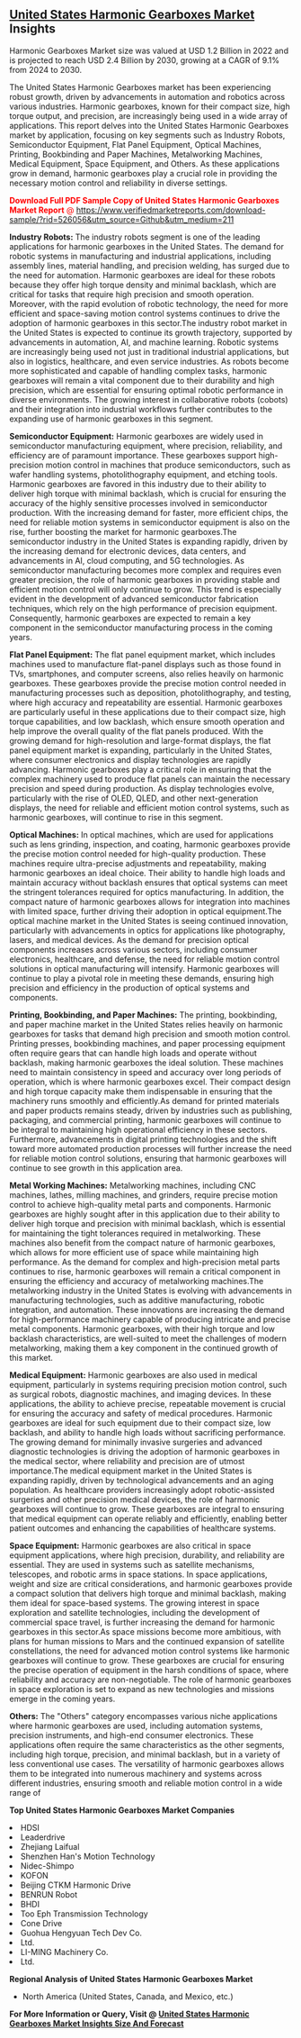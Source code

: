 <h2><a href="https://www.verifiedmarketreports.com/download-sample/?rid=526056&amp;utm_source=Github&amp;utm_medium=211" target="_blank">United States Harmonic Gearboxes Market</a> Insights</h2><p>Harmonic Gearboxes Market size was valued at USD 1.2 Billion in 2022 and is projected to reach USD 2.4 Billion by 2030, growing at a CAGR of 9.1% from 2024 to 2030.</p><p><p>The United States Harmonic Gearboxes market has been experiencing robust growth, driven by advancements in automation and robotics across various industries. Harmonic gearboxes, known for their compact size, high torque output, and precision, are increasingly being used in a wide array of applications. This report delves into the United States Harmonic Gearboxes market by application, focusing on key segments such as Industry Robots, Semiconductor Equipment, Flat Panel Equipment, Optical Machines, Printing, Bookbinding and Paper Machines, Metalworking Machines, Medical Equipment, Space Equipment, and Others. As these applications grow in demand, harmonic gearboxes play a crucial role in providing the necessary motion control and reliability in diverse settings. <p><span class=""><span style="color: #ff0000;"><strong>Download Full PDF Sample Copy of United States Harmonic Gearboxes Market Report</strong> @ </span><a href="https://www.verifiedmarketreports.com/download-sample/?rid=526056&amp;utm_source=Github&amp;utm_medium=211" target="_blank">https://www.verifiedmarketreports.com/download-sample/?rid=526056&amp;utm_source=Github&amp;utm_medium=211</a></span></p></p><p><strong>Industry Robots:</strong> The industry robots segment is one of the leading applications for harmonic gearboxes in the United States. The demand for robotic systems in manufacturing and industrial applications, including assembly lines, material handling, and precision welding, has surged due to the need for automation. Harmonic gearboxes are ideal for these robots because they offer high torque density and minimal backlash, which are critical for tasks that require high precision and smooth operation. Moreover, with the rapid evolution of robotic technology, the need for more efficient and space-saving motion control systems continues to drive the adoption of harmonic gearboxes in this sector.The industry robot market in the United States is expected to continue its growth trajectory, supported by advancements in automation, AI, and machine learning. Robotic systems are increasingly being used not just in traditional industrial applications, but also in logistics, healthcare, and even service industries. As robots become more sophisticated and capable of handling complex tasks, harmonic gearboxes will remain a vital component due to their durability and high precision, which are essential for ensuring optimal robotic performance in diverse environments. The growing interest in collaborative robots (cobots) and their integration into industrial workflows further contributes to the expanding use of harmonic gearboxes in this segment.</p><p><strong>Semiconductor Equipment:</strong> Harmonic gearboxes are widely used in semiconductor manufacturing equipment, where precision, reliability, and efficiency are of paramount importance. These gearboxes support high-precision motion control in machines that produce semiconductors, such as wafer handling systems, photolithography equipment, and etching tools. Harmonic gearboxes are favored in this industry due to their ability to deliver high torque with minimal backlash, which is crucial for ensuring the accuracy of the highly sensitive processes involved in semiconductor production. With the increasing demand for faster, more efficient chips, the need for reliable motion systems in semiconductor equipment is also on the rise, further boosting the market for harmonic gearboxes.The semiconductor industry in the United States is expanding rapidly, driven by the increasing demand for electronic devices, data centers, and advancements in AI, cloud computing, and 5G technologies. As semiconductor manufacturing becomes more complex and requires even greater precision, the role of harmonic gearboxes in providing stable and efficient motion control will only continue to grow. This trend is especially evident in the development of advanced semiconductor fabrication techniques, which rely on the high performance of precision equipment. Consequently, harmonic gearboxes are expected to remain a key component in the semiconductor manufacturing process in the coming years.</p><p><strong>Flat Panel Equipment:</strong> The flat panel equipment market, which includes machines used to manufacture flat-panel displays such as those found in TVs, smartphones, and computer screens, also relies heavily on harmonic gearboxes. These gearboxes provide the precise motion control needed in manufacturing processes such as deposition, photolithography, and testing, where high accuracy and repeatability are essential. Harmonic gearboxes are particularly useful in these applications due to their compact size, high torque capabilities, and low backlash, which ensure smooth operation and help improve the overall quality of the flat panels produced. With the growing demand for high-resolution and large-format displays, the flat panel equipment market is expanding, particularly in the United States, where consumer electronics and display technologies are rapidly advancing. Harmonic gearboxes play a critical role in ensuring that the complex machinery used to produce flat panels can maintain the necessary precision and speed during production. As display technologies evolve, particularly with the rise of OLED, QLED, and other next-generation displays, the need for reliable and efficient motion control systems, such as harmonic gearboxes, will continue to rise in this segment.</p><p><strong>Optical Machines:</strong> In optical machines, which are used for applications such as lens grinding, inspection, and coating, harmonic gearboxes provide the precise motion control needed for high-quality production. These machines require ultra-precise adjustments and repeatability, making harmonic gearboxes an ideal choice. Their ability to handle high loads and maintain accuracy without backlash ensures that optical systems can meet the stringent tolerances required for optics manufacturing. In addition, the compact nature of harmonic gearboxes allows for integration into machines with limited space, further driving their adoption in optical equipment.The optical machine market in the United States is seeing continued innovation, particularly with advancements in optics for applications like photography, lasers, and medical devices. As the demand for precision optical components increases across various sectors, including consumer electronics, healthcare, and defense, the need for reliable motion control solutions in optical manufacturing will intensify. Harmonic gearboxes will continue to play a pivotal role in meeting these demands, ensuring high precision and efficiency in the production of optical systems and components.</p><p><strong>Printing, Bookbinding, and Paper Machines:</strong> The printing, bookbinding, and paper machine market in the United States relies heavily on harmonic gearboxes for tasks that demand high precision and smooth motion control. Printing presses, bookbinding machines, and paper processing equipment often require gears that can handle high loads and operate without backlash, making harmonic gearboxes the ideal solution. These machines need to maintain consistency in speed and accuracy over long periods of operation, which is where harmonic gearboxes excel. Their compact design and high torque capacity make them indispensable in ensuring that the machinery runs smoothly and efficiently.As demand for printed materials and paper products remains steady, driven by industries such as publishing, packaging, and commercial printing, harmonic gearboxes will continue to be integral to maintaining high operational efficiency in these sectors. Furthermore, advancements in digital printing technologies and the shift toward more automated production processes will further increase the need for reliable motion control solutions, ensuring that harmonic gearboxes will continue to see growth in this application area.</p><p><strong>Metal Working Machines:</strong> Metalworking machines, including CNC machines, lathes, milling machines, and grinders, require precise motion control to achieve high-quality metal parts and components. Harmonic gearboxes are highly sought after in this application due to their ability to deliver high torque and precision with minimal backlash, which is essential for maintaining the tight tolerances required in metalworking. These machines also benefit from the compact nature of harmonic gearboxes, which allows for more efficient use of space while maintaining high performance. As the demand for complex and high-precision metal parts continues to rise, harmonic gearboxes will remain a critical component in ensuring the efficiency and accuracy of metalworking machines.The metalworking industry in the United States is evolving with advancements in manufacturing technologies, such as additive manufacturing, robotic integration, and automation. These innovations are increasing the demand for high-performance machinery capable of producing intricate and precise metal components. Harmonic gearboxes, with their high torque and low backlash characteristics, are well-suited to meet the challenges of modern metalworking, making them a key component in the continued growth of this market.</p><p><strong>Medical Equipment:</strong> Harmonic gearboxes are also used in medical equipment, particularly in systems requiring precision motion control, such as surgical robots, diagnostic machines, and imaging devices. In these applications, the ability to achieve precise, repeatable movement is crucial for ensuring the accuracy and safety of medical procedures. Harmonic gearboxes are ideal for such equipment due to their compact size, low backlash, and ability to handle high loads without sacrificing performance. The growing demand for minimally invasive surgeries and advanced diagnostic technologies is driving the adoption of harmonic gearboxes in the medical sector, where reliability and precision are of utmost importance.The medical equipment market in the United States is expanding rapidly, driven by technological advancements and an aging population. As healthcare providers increasingly adopt robotic-assisted surgeries and other precision medical devices, the role of harmonic gearboxes will continue to grow. These gearboxes are integral to ensuring that medical equipment can operate reliably and efficiently, enabling better patient outcomes and enhancing the capabilities of healthcare systems.</p><p><strong>Space Equipment:</strong> Harmonic gearboxes are also critical in space equipment applications, where high precision, durability, and reliability are essential. They are used in systems such as satellite mechanisms, telescopes, and robotic arms in space stations. In space applications, weight and size are critical considerations, and harmonic gearboxes provide a compact solution that delivers high torque and minimal backlash, making them ideal for space-based systems. The growing interest in space exploration and satellite technologies, including the development of commercial space travel, is further increasing the demand for harmonic gearboxes in this sector.As space missions become more ambitious, with plans for human missions to Mars and the continued expansion of satellite constellations, the need for advanced motion control systems like harmonic gearboxes will continue to grow. These gearboxes are crucial for ensuring the precise operation of equipment in the harsh conditions of space, where reliability and accuracy are non-negotiable. The role of harmonic gearboxes in space exploration is set to expand as new technologies and missions emerge in the coming years.</p><p><strong>Others:</strong> The "Others" category encompasses various niche applications where harmonic gearboxes are used, including automation systems, precision instruments, and high-end consumer electronics. These applications often require the same characteristics as the other segments, including high torque, precision, and minimal backlash, but in a variety of less conventional use cases. The versatility of harmonic gearboxes allows them to be integrated into numerous machinery and systems across different industries, ensuring smooth and reliable motion control in a wide range of</p><p><strong>Top United States Harmonic Gearboxes Market Companies</strong></p><div data-test-id=""><p><li>HDSI</li><li> Leaderdrive</li><li> Zhejiang Laifual</li><li> Shenzhen Han's Motion Technology</li><li> Nidec-Shimpo</li><li> KOFON</li><li> Beijing CTKM Harmonic Drive</li><li> BENRUN Robot</li><li> BHDI</li><li> Too Eph Transmission Technology</li><li> Cone Drive</li><li> Guohua Hengyuan Tech Dev Co.</li><li> Ltd.</li><li> LI-MING Machinery Co.</li><li> Ltd.</li></p><div><strong>Regional Analysis of&nbsp;United States Harmonic Gearboxes Market</strong></div><ul><li dir="ltr"><p dir="ltr">North America&nbsp;(United States, Canada, and Mexico, etc.)</p></li></ul><p><strong>For More Information or Query, Visit @&nbsp;</strong><strong><a href="https://www.verifiedmarketreports.com/product/harmonic-gearboxes-market/?utm_source=Github&amp;utm_medium=211" target="_blank">United States Harmonic Gearboxes Market Insights Size And Forecast</a></strong></p></div>
